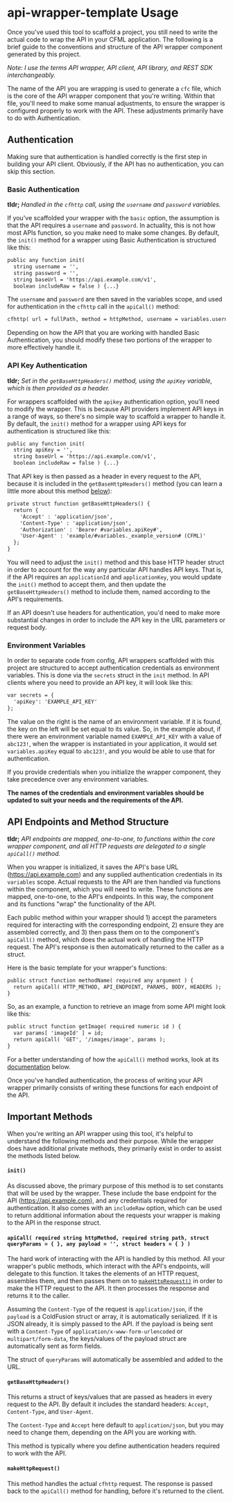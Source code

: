 # api-wrapper-template Usage

Once you've used this tool to scaffold a project, you still need to write the actual code to wrap the API in your CFML application. The following is a brief guide to the conventions and structure of the API wrapper component generated by this project.

*Note: I use the terms API wrapper, API client, API library, and REST SDK interchangeably.* 

The name of the API you are wrapping is used to generate a `cfc` file, which is the core of the API wrapper component that you're writing. Within that file, you'll need to make some manual adjustments, to ensure the wrapper is configured properly to work with the API. These adjustments primarily have to do with Authentication.

## Authentication

Making sure that authentication is handled correctly is the first step in building your API client. Obviously, if the API has no authentication, you can skip this section.

### Basic Authentication

**tldr;** *Handled in the `cfhttp` call, using the `username` and `password` variables.*

If you've scaffolded your wrapper with the `basic` option, the assumption is that the API requires a `username` and `password`. In actuality, this is not how most APIs function, so you make need to make some changes. By default, the `init()` method for a wrapper using Basic Authentication is structured like this:

```cfc
public any function init(
  string username = '',
  string password = '',
  string baseUrl = 'https://api.example.com/v1',
  boolean includeRaw = false ) {...}
```

The `username` and `password` are then saved in the variables scope, and used for authentication in the `cfhttp` call in the `apiCall()` method:

```cfc
cfhttp( url = fullPath, method = httpMethod, username = variables.username, password = variables.password, result = 'result' ){...}
```

Depending on how the API that you are working with handled Basic Authentication, you should modify these two portions of the wrapper to more effectively handle it.

### API Key Authentication

**tldr;** *Set in the `getBaseHttpHeaders()` method, using the `apiKey` variable, which is then provided as a header.*

For wrappers scaffolded with the `apikey` authentication option, you'll need to modify the wrapper. This is because API providers implement API keys in a range of ways, so there's no simple way to scaffold a wrapper to handle it. By default, the `init()` method for a wrapper using API keys for authentication is structured like this:

```cfc
public any function init(
  string apiKey = '',
  string baseUrl = 'https://api.example.com/v1',
  boolean includeRaw = false ) {...}
```

That API key is then passed as a header in every request to the API, because it is included in the `getBaseHttpHeaders()` method (you can learn a little more about this method [below](#getbasehttpheaders)):

```cfc
private struct function getBaseHttpHeaders() {
  return {
    'Accept' : 'application/json',
    'Content-Type' : 'application/json',
    'Authorization' : 'Bearer #variables.apiKey#',
    'User-Agent' : 'example/#variables._example_version# (CFML)'
  };
}
```

You will need to adjust the `init()` method and this base HTTP header struct in order to account for the way any particular API handles API keys. That is, if the API requires an `applicationId` and `applicationKey`, you would update the `init()` method to accept them, and then update the `getBaseHttpHeaders()` method to include them, named according to the API's requirements.

If an API doesn't use headers for authentication, you'd need to make more substantial changes in order to include the API key in the URL parameters or request body.

### Environment Variables

In order to separate code from config, API wrappers scaffolded with this project are structured to accept authentication credentials as environment variables. This is done via the `secrets` struct in the `init` method. In API clients where you need to provide an API key, it will look like this:

```cfc
var secrets = {
  'apiKey': 'EXAMPLE_API_KEY'
};
```

The value on the right is the name of an environment variable. If it is found, the key on the left will be set equal to its value. So, in the example about, if there were an environment variable named `EXAMPLE_API_KEY` with a value of `abc123!`, when the wrapper is instantiated in your application, it would set `variables.apiKey` equal to `abc123!`, and you would be able to use that for authentication.

If you provide credentials when you initialize the wrapper component, they take precedence over any environment variables.

**The names of the credentials and environment variables should be updated to suit your needs and the requirements of the API.**

## API Endpoints and Method Structure

**tldr;** *API endpoints are mapped, one-to-one, to functions within the core wrapper component, and all HTTP requests are delegated to a single `apiCall()` method.*

When you wrapper is initialized, it saves the API's base URL (https://api.example.com) and any supplied authentication credentials in its `variables` scope. Actual requests to the API are then handled via functions within the component, which you will need to write. These functions are mapped, one-to-one, to the API's endpoints. In this way, the component and its functions "wrap" the functionality of the API.

Each public method within your wrapper should 1) accept the parameters required for interacting with the corresponding endpoint, 2) ensure they are assembled correctly, and 3) then pass them on to the component's `apiCall()` method, which does the actual work of handling the HTTP request. The API's response is then automatically returned to the caller as a struct.

Here is the basic template for your wrapper's functions:

```cfc
public struct function methodName( required any argument ) {
  return apiCall( HTTP_METHOD, API_ENDPOINT, PARAMS, BODY, HEADERS );
}
```

So, as an example, a function to retrieve an image from some API might look like this:

```cfc
public struct function getImage( required numeric id ) {
  var params[ 'imageId' ] = id;
  return apiCall( 'GET', '/images/image', params );
}
```

For a better understanding of how the `apiCall()` method works, look at its [documentation](#apicall-required-string-httpmethod-required-string-path-struct-queryparams----any-payload---struct-headers) below.

Once you've handled authentication, the process of writing your API wrapper primarily consists of writing these functions for each endpoint of the API.

## Important Methods
When you're writing an API wrapper using this tool, it's helpful to understand the following methods and their purpose. While the wrapper does have additional private methods, they primarily exist in order to assist the methods listed below.

#### `init()`

As discussed above, the primary purpose of this method is to set constants that will be used by the wrapper. These include the base endpoint for the API (https://api.example.com), and any credentials required for authentication. It also comes with an `includeRaw` option, which can be used to return additional information about the requests your wrapper is making to the API in the response struct.

#### `apiCall( required string httpMethod, required string path, struct queryParams = { }, any payload = '', struct headers = { } )`

The hard work of interacting with the API is handled by this method. All your wrapper's public methods, which interact with the API's endpoints, will delegate to this function. It takes the elements of an HTTP request, assembles them, and then passes them on to [`makeHttpRequest()`](#makehttprequest) in order to make the HTTP request to the API. It then processes the response and returns it to the caller. 

Assuming the `Content-Type` of the request is `application/json`, if the `payload` is a ColdFusion struct or array, it is automatically serialized. If it is JSON already, it is simply passed to the API. If the payload is being sent with a `Content-Type` of `application/x-www-form-urlencoded` or `multipart/form-data`, the keys/values of the payload struct are automatically sent as form fields.

The struct of `queryParams` will automatically be assembled and added to the URL.

#### `getBaseHttpHeaders()`

This returns a struct of keys/values that are passed as headers in every request to the API. By default it includes the standard headers: `Accept`, `Content-Type`, and `User-Agent`.

The `Content-Type` and `Accept` here default to `application/json`, but you may need to change them, depending on the API you are working with. 

This method is typically where you define authentication headers required to work with the API.

#### `makeHttpRequest()`

This method handles the actual `cfhttp` request. The response is passed back to the `apiCall()` method for handling, before it's returned to the client.